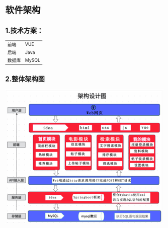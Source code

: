 # 软件架构
## 1.技术方案：
| | |
|-|-|
|前端|VUE|
|后端|Java|
|数据库|MySQL|

## 2.整体架构图                                          
![avatar](https://github.com/MyFilmClub/docs/blob/main/软件架构/架构图.png)

